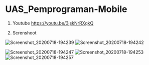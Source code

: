 # UAS_Pemprograman-Mobile
1. Youtube
https://youtu.be/3jskNrRXqkQ

2. Screnshoot

![Screenshot_20200718-194239](https://user-images.githubusercontent.com/37724395/87853262-f5f14900-c932-11ea-9ce4-3ad9c696c27f.png)
![Screenshot_20200718-194242](https://user-images.githubusercontent.com/37724395/87853274-00abde00-c933-11ea-9c30-7e663de42ee6.png)


![Screenshot_20200718-194247](https://user-images.githubusercontent.com/37724395/87853279-07d2ec00-c933-11ea-9de7-7f7ebb8c0c0a.png)
![Screenshot_20200718-194253](https://user-images.githubusercontent.com/37724395/87853281-0bff0980-c933-11ea-9cc9-2e1d29a5aa70.png)
![Screenshot_20200718-194257](https://user-images.githubusercontent.com/37724395/87853285-0f929080-c933-11ea-8012-f4d85502c727.png)
